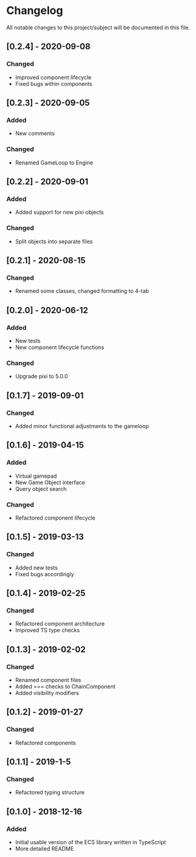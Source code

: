 # Changelog
All notable changes to this project/subject will be documented in this file.


## [0.2.4] - 2020-09-08
### Changed
- Improved component lifecycle
- Fixed bugs within components

## [0.2.3] - 2020-09-05
### Added
- New comments

### Changed
- Renamed GameLoop to Engine

## [0.2.2] - 2020-09-01
### Added
- Added support for new pixi objects

### Changed
- Split objects into separate files

## [0.2.1] - 2020-08-15
### Changed
- Renamed some classes, changed formatting to 4-tab

## [0.2.0] - 2020-06-12
### Added
- New tests
- New component lifecycle functions

### Changed
- Upgrade pixi to 5.0.0


## [0.1.7] - 2019-09-01
### Changed
- Added minor functional adjustments to the gameloop

## [0.1.6] - 2019-04-15
### Added
- Virtual gamepad
- New Game Object interface
- Query object search

### Changed
- Refactored component lifecycle

## [0.1.5] - 2019-03-13
### Changed
- Added new tests
- Fixed bugs accordingly 

## [0.1.4] - 2019-02-25
### Changed
- Refactored component architecture
- Improved TS type checks

## [0.1.3] - 2019-02-02
### Changed
- Renamed component files
- Added === checks to ChainComponent
- Added visibility modifiers

## [0.1.2] - 2019-01-27
### Changed
- Refactored components


## [0.1.1] - 2019-1-5
### Changed
- Refactored typing structure


## [0.1.0] - 2018-12-16
### Added
- Initial usable version of the ECS library written in TypeScript
- More detailed README
